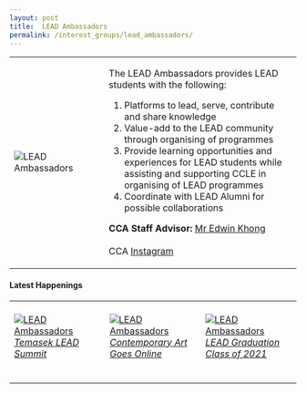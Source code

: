 ```yaml
---
layout: post
title:  LEAD Ambassadors
permalink: /interest_groups/lead_ambassadors/
---
```


<div>
    <table>
        <tr>
            <td style="width:33%"><image src="{{site.baseurl}}/images/CCA-Lead_Ambassadors.jpg" style="display:block;margin-left:auto;margin-right:auto;" alt="LEAD Ambassadors"></image></td>
            <td>
                <p>
                    The LEAD Ambassadors provides LEAD students with the following:<br>
                    <ol>
                        <li>Platforms to lead, serve, contribute and share knowledge</li> 
                        <li>Value-add to the LEAD community through organising of programmes</li>
                        <li>Provide learning opportunities and experiences for LEAD students while assisting and supporting CCLE in organising of LEAD programmes</li>
                        <li>Coordinate with LEAD Alumni for possible collaborations</li>
                    </ol>
                </p>
                <p>
                    <b>CCA Staff Advisor:</b> <a href="mailto:Edwin_Khong@tp.edu.sg">Mr Edwin Khong</a><br>
                    <br>
                    CCA <a href="https://www.instagram.com/tp.lead/">Instagram</a>
                </p>
            </td>
        </tr>
    </table>
</div>

#### Latest Happenings

<table>
    <tr>
        <td style="width:33%"><br>
            <a href="https://www.instagram.com/p/CMPFA6in4YV/">
                <image src="{{site.baseurl}}/images/CCA-Lead_Ambassadors_IG1.jpg" style="display:block;margin-left:auto;margin-right:auto;" alt="LEAD Ambassadors">
                <h6 style="margin-top:0%">Temasek LEAD Summit</h6>
                </image>
            </a>
        </td>
        <td style="width:33%"><br>
            <a href="https://www.instagram.com/p/CMjWYqeH_oz/">
                <image src="{{site.baseurl}}/images/CCA-Lead_Ambassadors_IG2.jpg" style="display:block;margin-left:auto;margin-right:auto;" alt="LEAD Ambassadors">
                <h6 style="margin-top:0%">Contemporary Art Goes Online</h6>
                </image>
            </a>
        </td>
        <td style="width:33%"><br>
            <a href="https://www.instagram.com/tp.lead/">
                <image src="{{site.baseurl}}/images/CCA-Lead_Ambassadors_IG3.jpg" style="display:block;margin-left:auto;margin-right:auto;" alt="LEAD Ambassadors">
                <h6 style="margin-top:0%">LEAD Graduation Class of 2021</h6>    
                </image>
            </a>
        </td>
    </tr>
</table>
